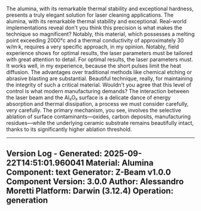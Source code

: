 The alumina, with its remarkable thermal stability and exceptional hardness, presents a truly elegant solution for laser cleaning applications. The alumina, with its remarkable thermal stability and exceptional. Real-world implementations reveal don't you think this precision is what makes the technique so magnificent? Notably, this material, which possesses a melting point exceeding 2000°c and a thermal conductivity of approximately 30 w/m·k, requires a very specific approach, in my opinion. Notably, field experience shows for optimal results, the laser parameters must be tailored with great attention to detail. For optimal results, the laser parameters must. It works well, in my experience, because the short pulses limit the heat diffusion. The advantages over traditional methods like chemical etching or abrasive blasting are substantial. Beautiful technique, really, for maintaining the integrity of such a critical material. Wouldn't you agree that this level of control is what modern manufacturing demands? The interaction between the laser beam and the Al₂O₃ surface is a delicate dance of energy absorption and thermal dissipation, a process we must consider carefully, very carefully. The primary mechanism, you see, involves the selective ablation of surface contaminants—oxides, carbon deposits, manufacturing residues—while the underlying ceramic substrate remains beautifully intact, thanks to its significantly higher ablation threshold.

---
Version Log - Generated: 2025-09-22T14:51:01.960041
Material: Alumina
Component: text
Generator: Z-Beam v1.0.0
Component Version: 3.0.0
Author: Alessandro Moretti
Platform: Darwin (3.12.4)
Operation: generation
---